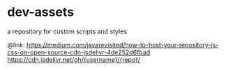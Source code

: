 # dev-assets

a repository for custom scripts and styles

@link: https://medium.com/javarevisited/how-to-host-your-repository-js-css-on-open-source-cdn-jsdelivr-4de252d6fbad
https://cdn.jsdelivr.net/gh/{username}/{repo}/
